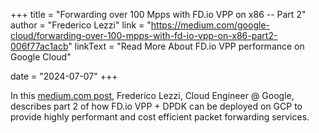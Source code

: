 +++
title = "Forwarding over 100 Mpps with FD.io VPP on x86 -- Part 2"
author = "Frederico Lezzi"
link = "https://medium.com/google-cloud/forwarding-over-100-mpps-with-fd-io-vpp-on-x86-part2-006f77ac1acb"
linkText = "Read More About FD.io VPP performance on Google Cloud"

date = "2024-07-07"
+++

In this
[medium.com post](https://medium.com/google-cloud/forwarding-over-100-mpps-with-fd-io-vpp-on-x86-part2-006f77ac1acb),
Frederico Lezzi, Cloud Engineer @ Google, describes part 2 of how FD.io VPP + DPDK can be deployed on GCP to provide
highly performant and cost efficient packet forwarding services.
